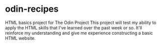 # odin-recipes
HTML basics project for The Odin Project
This project will test my ability to apply the HTML skills that I've learned over the past week or so.
It'll reinforce my understanding and give me experience constructing a basic HTML website.